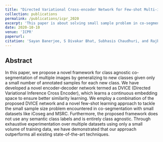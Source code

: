 ```yaml
---
title: "Directed Variational Cross-encoder Network for Few-shot Multi-image Co-segmentation"
collection: publications
permalink: /publications/icpr_2020
excerpt: 'This paper is about solving small sample problem in co-segmentation using few-shot learning approach.'
date: 2020-10-10
venue: 'ICPR'
paperurl: 
citation: 'Sayan Banerjee, S Divakar Bhat, Subhasis Chaudhuri, and Rajbabu Velmurugan. &quot;Directed Variational Cross-encoder Network for Few-shot Multi-image Co-segmentation.&quot; <i>ICPR-2020</i>.'
---
```

<!---[Download paper here](http://academicpages.github.io/files/paper1.pdf)--->

<!---Recommended citation: Your Name, You. (2009). "Paper Title Number 1." <i>Journal 1</i>. 1(1).--->
## Abstract
In this paper, we propose a novel framework for class agnostic co-segmentation of multiple images by generalizing to new classes given only a small number of annotated samples for each new class. We have developed a novel encoder-decoder network termed as DVICE (Directed Variational Inference Cross Encoder), which learns a continuous embedding space to ensure better similarity learning. We employ a combination of the proposed DVICE network and a novel few-shot learning approach to tackle the small sample size problem encountered in co-segmentation with small datasets like iCoseg and MSRC. Furthermore, the proposed framework does not use any semantic class labels and is entirely class agnostic. Through exhaustive experimentation over multiple datasets using only a small volume of training data, we have demonstrated that our approach outperforms all existing state-of-the-art techniques. 
